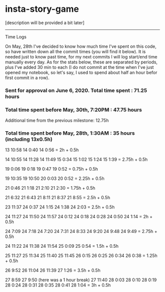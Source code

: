 # insta-story-game

[description will be provided a bit later]






-----------------
Time Logs

On May, 28th I've decided to know how much time I've spent on this code, so have written down all the commit times (you will find it below). It is needed just to know past time, for my next commits I will log start/end time manually every day.
As for the stats below, these are separated by periods, plus I've added 30 min to each (I do not commit at the time when I've just opened my notebook, so let's say, I used to spend about half an hour befor first commit in a row).

### Sent for approval on June 6, 2020. Total time spent : 71.25 hours

### Total time spent before May, 30th, 7:20PM : 47.75 hours

Additional time from the previous milestone: 12.75h

### Total time spent before May, 28th, 1:30AM : 35 hours (including 13x0.5h)

13 10:58
14 0:40
14 0:56
= 2h + 0.5h

14 10:55
14 11:28
14 11:49
15 0:34
15 1:02
15 1:24
15 1:39
= 2.75h + 0.5h

19 0:06
19 0:18
19 0:47
19 0:52
= 0.75h + 0.5h

19 10:35
19 10:50
20 0:03
20 0:52
= 2.25h + 0.5h

21 0:46
21 1:18
21 2:10
21 2:30
= 1.75h + 0.5h

21 6:32
21 6:43
21 8:11
21 8:37
21 8:55
= 2.5h + 0.5h

23 11:37
24 0:37
24 1:15
24 1:38
24 2:03
= 2.5h + 0.5h

24 11:27
24 11:50
24 11:57
24 0:12
24 0:18
24 0:28
24 0:50
24 1:14
= 2h + 0.5h

24 7:09
24 7:18
24 7:20
24 7:31
24 8:33
24 9:20
24 9:48
24 9:49
= 2.75h + 0.5h

24 11:22
24 11:38
24 11:54
25 0:09
25 0:54
= 1.5h + 0.5h

25 11:27
25 11:34
25 11:40
25 11:45
26 0:15
26 0:25
26 0:34
26 0:38
= 1.25h + 0.5h

26 9:52
26 11:04
26 11:39
27 1:26
= 3.5h + 0.5h

27 8:59
27 9:50
(here was a 1 hour break)
27 11:40
28 0:03
28 0:10
28 0:19
28 0:24
28 0:31
28 0:35
28 0:41
28 1:04
= 3h + 0.5h
